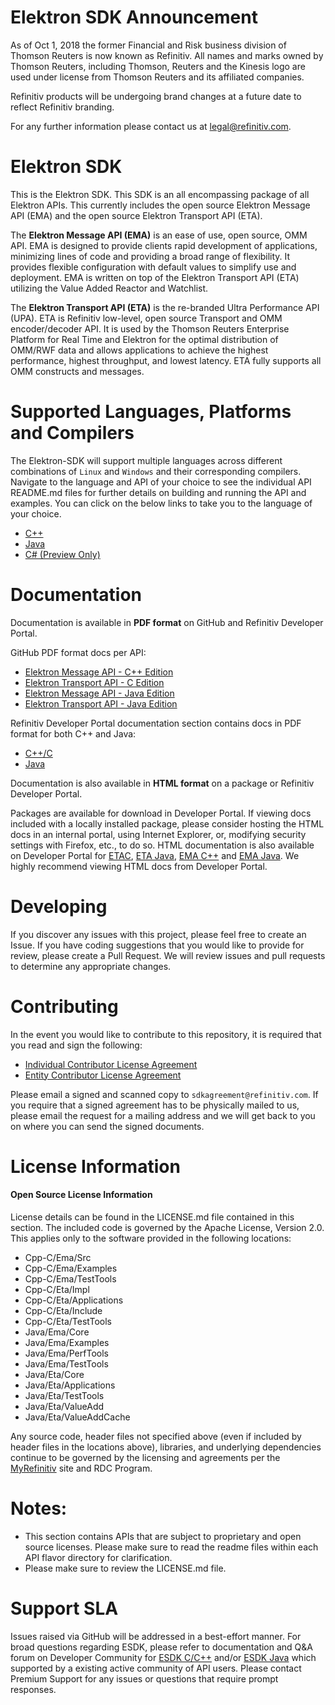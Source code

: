 # Elektron SDK Announcement

As of Oct 1, 2018 the former Financial and Risk business division of Thomson Reuters is now known as Refinitiv. All names and marks owned by Thomson Reuters, including Thomson, Reuters and the Kinesis logo are used under license from Thomson Reuters and its affiliated companies.

Refinitiv products will be undergoing brand changes at a future date to reflect Refinitiv branding.

For any further information please contact us at legal@refinitiv.com.



# Elektron SDK
This is the Elektron SDK. This SDK is an all encompassing package of all Elektron APIs. This currently includes the open source Elektron Message API (EMA) and the open source Elektron Transport API (ETA).

The **Elektron Message API (EMA)** is an ease of use, open source, OMM API. EMA is designed to provide clients rapid development of applications, minimizing lines of code and providing a broad range of flexibility. It provides flexible configuration with default values to simplify use and deployment.  EMA is written on top of the Elektron Transport API (ETA) utilizing the Value Added Reactor and Watchlist. 

The **Elektron Transport API (ETA)** is the re-branded Ultra Performance API (UPA). ETA is Refinitiv low-level, open source Transport and OMM encoder/decoder API.  It is used by the Thomson Reuters Enterprise Platform for Real Time and Elektron for the optimal distribution of OMM/RWF data and allows applications to achieve the highest performance, highest throughput, and lowest latency. ETA fully supports all OMM constructs and messages.



# Supported Languages, Platforms and Compilers

The Elektron-SDK will support multiple languages across different combinations of `Linux` and `Windows` and their corresponding compilers. Navigate to the language and API of your choice to see the individual API README.md files for further details on building and running the API and examples. You can click on the below links to take you to the language of your choice.

- [C++](Cpp-C)
- [Java](Java)
- [C# (Preview Only)](https://github.com/Refinitiv/Elektron-SDK/tree/preview/CSharp)


# Documentation
Documentation is available in **PDF format** on GitHub and Refinitiv Developer Portal. 

GitHub PDF format docs per API:

- [Elektron Message API - C++ Edition](Cpp-C/Ema/Docs)
- [Elektron Transport API - C Edition](Cpp-C/Eta/Docs)
- [Elektron Message API - Java Edition](Java/Ema/Docs)
- [Elektron Transport API - Java Edition](Java/Eta/Docs)

Refinitiv Developer Portal documentation section contains docs in PDF format for both C++ and Java:

- [C++/C](https://developers.refinitiv.com/elektron/elektron-sdk-cc/docs)
- [Java](https://developers.refinitiv.com/elektron/elektron-sdk-java/docs)

Documentation is also available in **HTML format** on a package or Refinitiv Developer Portal.

Packages are available for download in Developer Portal. If viewing docs included with a locally installed package, please consider hosting the HTML docs in an internal portal, using Internet Explorer, or, modifying security settings with Firefox, etc., to do so. HTML documentation is also available on Developer Portal for [ETAC](https://docs-developers.refinitiv.com/1565642222871/16304/Docs/WebDocs/wwhelp/wwhimpl/js/html/wwhelp.htm#href=TransportAPI_Documentation_Portal/Transport_C_DocPortal.1.01.html), [ETA Java](https://docs-developers.refinitiv.com/1573085826531/16305/Docs/WebDocs/wwhelp/wwhimpl/js/html/wwhelp.htm#href=TransportAPI_Java_Documentation_Portal/Transport_J_DocPortal.1.01.html), [EMA C++](https://docs-developers.refinitiv.com/1573164882026/4725/Docs/HTML/wwhelp/wwhimpl/js/html/wwhelp.htm#href=Documentation_Portal/EMAC_Doc_Portal.1.1.html) and [EMA Java](https://docs-developers.refinitiv.com/1573165073365/6066/Docs/WebDocs/wwhelp/wwhimpl/js/html/wwhelp.htm#href=Documentation_Portal/EMAJ_Doc_Portal.1.1.html). We highly recommend viewing HTML docs from Developer Portal.

# Developing 
If you discover any issues with this project, please feel free to create an Issue.
If you have coding suggestions that you would like to provide for review, please create a Pull Request.
We will review issues and pull requests to determine any appropriate changes.

# Contributing
In the event you would like to contribute to this repository, it is required that you read and sign the following:

- [Individual Contributor License Agreement](https://github.com/refinitiv/Elektron-SDK/blob/master/Elektron%20API%20Individual%20Contributor%20License%20Agreement.pdf)
- [Entity Contributor License Agreement](https://github.com/refinitiv/Elektron-SDK/blob/master/Elektron%20API%20Entity%20Contributor%20License%20Agreement.pdf)

Please email a signed and scanned copy to `sdkagreement@refinitiv.com`.  If you require that a signed agreement has to be physically mailed to us, please email the request for a mailing address and we will get back to you on where you can send the signed documents.

# License Information

#### Open Source License Information

License details can be found in the LICENSE.md file contained in this section. The included code is governed by the Apache License, Version 2.0. This applies only to the software provided in the following locations:

- Cpp-C/Ema/Src
- Cpp-C/Ema/Examples
- Cpp-C/Ema/TestTools
- Cpp-C/Eta/Impl
- Cpp-C/Eta/Applications
- Cpp-C/Eta/Include
- Cpp-C/Eta/TestTools
- Java/Ema/Core
- Java/Ema/Examples
- Java/Ema/PerfTools
- Java/Ema/TestTools
- Java/Eta/Core
- Java/Eta/Applications
- Java/Eta/TestTools
- Java/Eta/ValueAdd
- Java/Eta/ValueAddCache

Any source code, header files not specified above (even if included by header files in the locations above), libraries, and underlying dependencies continue to be governed by the licensing and agreements per the [MyRefinitiv](https://my.refinitiv.com/content/mytr/en/signin.html) site and RDC Program.



# Notes:
- This section contains APIs that are subject to proprietary and open source licenses.  Please make sure to read the readme files within each API flavor directory for clarification.
- Please make sure to review the LICENSE.md file.

# Support SLA

Issues raised via GitHub will be addressed in a best-effort manner. For broad questions regarding ESDK, please refer to documentation and Q&A forum on Developer Community for [ESDK C/C++](https://developers.refinitiv.com/elektron/elektron-sdk-cc) and/or [ESDK Java](https://developers.refinitiv.com/elektron/elektron-sdk-java) which supported by a existing active community of API users. Please contact Premium Support for any issues or questions that require prompt responses.
